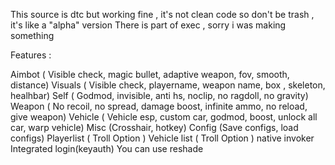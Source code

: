 This source is dtc but working fine , it's not clean code so don't be trash , it's like a "alpha" version There is part of exec , sorry i was making something

Features :

Aimbot ( Visible check, magic bullet, adaptive weapon, fov, smooth, distance)
Visuals ( Visible check, playername, weapon name, box , skeleton, healhbar)
Self ( Godmod, invisible, anti hs, noclip, no ragdoll, no gravity)
Weapon ( No recoil, no spread, damage boost, infinite ammo, no reload, give weapon)
Vehicle ( Vehicle esp, custom car, godmod, boost, unlock all car, warp vehicle)
Misc (Crosshair, hotkey)
Config (Save configs, load configs)
Playerlist ( Troll Option )
Vehicle list ( Troll Option )
native invoker
Integrated login(keyauth)
You can use reshade